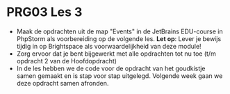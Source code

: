 # PRG03 Les 3

- Maak de opdrachten uit de map "Events" in de JetBrains EDU-course in PhpStorm
  als voorbereiding op de volgende les. **Let op**: Lever je bewijs tijdig in op
  Brightspace als voorwaardelijkheid van deze module!
- Zorg ervoor dat je bent bijgewerkt met alle opdrachten tot nu toe (t/m opdracht
  2 van de Hoofdopdracht)
- In de les hebben we de code voor de opdracht van het goudkistje samen gemaakt en
  is stap voor stap uitgelegd. Volgende week gaan we deze opdracht samen afronden.
